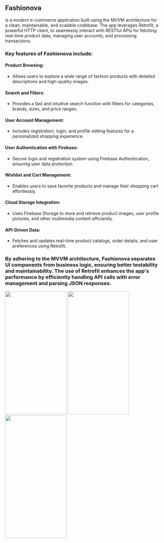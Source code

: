 ## Fashionova 
is a modern e-commerce application built using the MVVM architecture for a clean, maintainable, and scalable codebase. The app leverages Retrofit, a powerful HTTP client, to seamlessly interact with RESTful APIs for fetching real-time product data, managing user accounts, and processing transactions.

### Key features of Fashionova include:

#### Product Browsing:
- Allows users to explore a wide range of fashion products with detailed descriptions and high-quality images.
#### Search and Filters:
- Provides a fast and intuitive search function with filters for categories, brands, sizes, and price ranges.
#### User Account Management:
- Includes registration, login, and profile editing features for a personalized shopping experience.
#### User Authentication with Firebase:
- Secure login and registration system using Firebase Authentication, ensuring user data protection.
#### Wishlist and Cart Management:
- Enables users to save favorite products and manage their shopping cart effortlessly.
#### Cloud Storage Integration:
- Uses Firebase Storage to store and retrieve product images, user profile pictures, and other multimedia content efficiently.
#### API-Driven Data:
- Fetches and updates real-time product catalogs, order details, and user preferences using Retrofit.

### By adhering to the MVVM architecture, Fashionova separates UI components from business logic, ensuring better testability and maintainability. The use of Retrofit enhances the app's performance by efficiently handling API calls with error management and parsing JSON responses.
<img src="https://github.com/user-attachments/assets/55599eb7-6a91-4123-9fd0-78c7d7a285ec" width="200" height="400">
<img src="https://github.com/user-attachments/assets/58fbd1e6-73f2-4949-af9c-b70862abd849" width="200" height="400">
<img src="https://github.com/user-attachments/assets/f88522e6-74bd-45d1-8d0c-c9d1117a547e" width="200" height="400">
